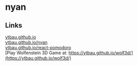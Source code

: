 # nyan

## Links

[ytbau.github.io](https://ytbau.github.io/)  
[ytbau.github.io/nyan](https://ytbau.github.io/nyan/)  
[ytbau.github.io/react-pomodoro](https://ytbau.github.io/react-pomodoro/)  
[Play Wolfenstein 3D Game at: https://ytbau.github.io/wolf3d/](https://ytbau.github.io/wolf3d/) 
